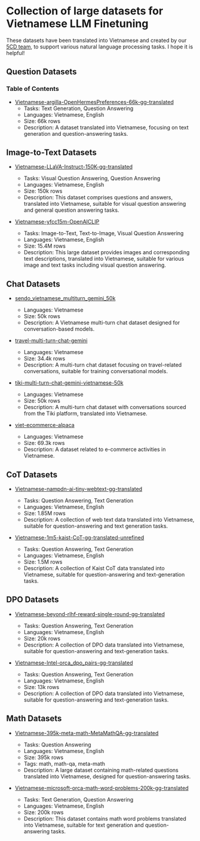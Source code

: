 # Collection of large datasets for Vietnamese LLM Finetuning

These datasets have been translated into Vietnamese and created by our [5CD team](https://huggingface.co/5CD-AI), to support various natural language processing tasks. I hope it is helpful!

## Question Datasets

### Table of Contents

- [Vietnamese-argilla-OpenHermesPreferences-66k-gg-translated](https://huggingface.co/datasets/5CD-AI/Vietnamese-argilla-OpenHermesPreferences-66k-gg-translated)
  - Tasks: Text Generation, Question Answering
  - Languages: Vietnamese, English
  - Size: 66k rows
  - Description: A dataset translated into Vietnamese, focusing on text generation and question-answering tasks.

## Image-to-Text Datasets

- [Vietnamese-LLaVA-Instruct-150K-gg-translated](https://huggingface.co/datasets/5CD-AI/Vietnamese-LLaVA-Instruct-150K-gg-translated)
  - Tasks: Visual Question Answering, Question Answering
  - Languages: Vietnamese, English
  - Size: 150k rows
  - Description: This dataset comprises questions and answers, translated into Vietnamese, suitable for visual question answering and general question answering tasks.
    
- [Vietnamese-yfcc15m-OpenAICLIP](https://huggingface.co/datasets/5CD-AI/Vietnamese-yfcc15m-OpenAICLIP)
  - Tasks: Image-to-Text, Text-to-Image, Visual Question Answering
  - Languages: Vietnamese, English
  - Size: 15.4M rows
  - Description: This large dataset provides images and corresponding text descriptions, translated into Vietnamese, suitable for various image and text tasks including visual question answering.

## Chat Datasets

- [sendo_vietnamese_multiturn_gemini_50k](https://huggingface.co/datasets/5CD-AI/sendo_vietnamese_multiturn_gemini_50k)
  - Languages: Vietnamese
  - Size: 50k rows
  - Description: A Vietnamese multi-turn chat dataset designed for conversation-based models.

- [travel-multi-turn-chat-gemini](https://huggingface.co/datasets/5CD-AI/travel-multi-turn-chat-gemini)
  - Languages: Vietnamese
  - Size: 34.4k rows
  - Description: A multi-turn chat dataset focusing on travel-related conversations, suitable for training conversational models.

- [tiki-multi-turn-chat-gemini-vietnamese-50k](https://huggingface.co/datasets/5CD-AI/tiki-multi-turn-chat-gemini-vietnamese-50k)
  - Languages: Vietnamese
  - Size: 50k rows
  - Description: A multi-turn chat dataset with conversations sourced from the Tiki platform, translated into Vietnamese.

- [viet-ecommerce-alpaca](https://huggingface.co/datasets/5CD-AI/viet-ecommerce-alpaca)
  - Languages: Vietnamese
  - Size: 69.3k rows
  - Description: A dataset related to e-commerce activities in Vietnamese.

## CoT Datasets

- [Vietnamese-nampdn-ai-tiny-webtext-gg-translated](https://huggingface.co/datasets/5CD-AI/Vietnamese-nampdn-ai-tiny-webtext-gg-translated)
  - Tasks: Question Answering, Text Generation
  - Languages: Vietnamese, English
  - Size: 1.85M rows
  - Description: A collection of web text data translated into Vietnamese, suitable for question-answering and text generation tasks.
 
- [Vietnamese-1m5-kaist-CoT-gg-translated-unrefined](https://huggingface.co/datasets/5CD-AI/Vietnamese-1m5-kaist-CoT-gg-translated-unrefined)
  - Tasks: Question Answering, Text Generation
  - Languages: Vietnamese, English
  - Size: 1.5M rows
  - Description: A collection of Kaist CoT data translated into Vietnamese, suitable for question-answering and text-generation tasks.

## DPO Datasets

- [Vietnamese-beyond-rlhf-reward-single-round-gg-translated](https://huggingface.co/datasets/5CD-AI/Vietnamese-beyond-rlhf-reward-single-round-gg-translated)
  - Tasks: Question Answering, Text Generation
  - Languages: Vietnamese, English
  - Size: 20k rows
  - Description: A collection of DPO data translated into Vietnamese, suitable for question-answering and text-generation tasks.
 
- [Vietnamese-Intel-orca_dpo_pairs-gg-translated](https://huggingface.co/datasets/5CD-AI/Vietnamese-Intel-orca_dpo_pairs-gg-translated)
  - Tasks: Question Answering, Text Generation
  - Languages: Vietnamese, English
  - Size: 13k rows
  - Description: A collection of DPO data translated into Vietnamese, suitable for question-answering and text-generation tasks.

## Math Datasets

- [Vietnamese-395k-meta-math-MetaMathQA-gg-translated](https://huggingface.co/datasets/5CD-AI/Vietnamese-395k-meta-math-MetaMathQA-gg-translated)
  - Tasks: Question Answering
  - Languages: Vietnamese, English
  - Size: 395k rows
  - Tags: math, math-qa, meta-math
  - Description: A large dataset containing math-related questions translated into Vietnamese, designed for question-answering tasks.

- [Vietnamese-microsoft-orca-math-word-problems-200k-gg-translated](https://huggingface.co/datasets/5CD-AI/Vietnamese-microsoft-orca-math-word-problems-200k-gg-translated)
  - Tasks: Text Generation, Question Answering
  - Languages: Vietnamese, English
  - Size: 200k rows
  - Description: This dataset contains math word problems translated into Vietnamese, suitable for text generation and question-answering tasks.
